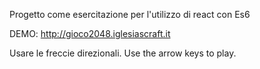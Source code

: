 Progetto come esercitazione per l'utilizzo di react con Es6

DEMO: http://gioco2048.iglesiascraft.it

Usare le freccie direzionali.
Use the arrow keys to play.
